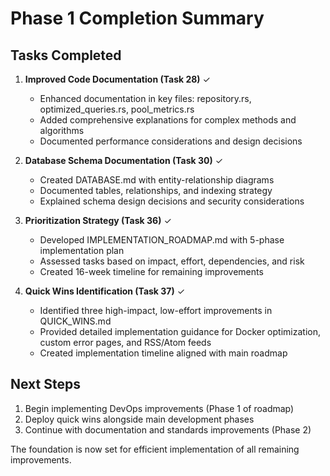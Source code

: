 # Phase 1 Completion Summary

## Tasks Completed

1. **Improved Code Documentation (Task 28)** ✓
   - Enhanced documentation in key files: repository.rs, optimized_queries.rs, pool_metrics.rs
   - Added comprehensive explanations for complex methods and algorithms
   - Documented performance considerations and design decisions

2. **Database Schema Documentation (Task 30)** ✓
   - Created DATABASE.md with entity-relationship diagrams
   - Documented tables, relationships, and indexing strategy
   - Explained schema design decisions and security considerations

3. **Prioritization Strategy (Task 36)** ✓
   - Developed IMPLEMENTATION_ROADMAP.md with 5-phase implementation plan
   - Assessed tasks based on impact, effort, dependencies, and risk
   - Created 16-week timeline for remaining improvements

4. **Quick Wins Identification (Task 37)** ✓
   - Identified three high-impact, low-effort improvements in QUICK_WINS.md
   - Provided detailed implementation guidance for Docker optimization, custom error pages, and RSS/Atom feeds
   - Created implementation timeline aligned with main roadmap

## Next Steps

1. Begin implementing DevOps improvements (Phase 1 of roadmap)
2. Deploy quick wins alongside main development phases
3. Continue with documentation and standards improvements (Phase 2)

The foundation is now set for efficient implementation of all remaining improvements.